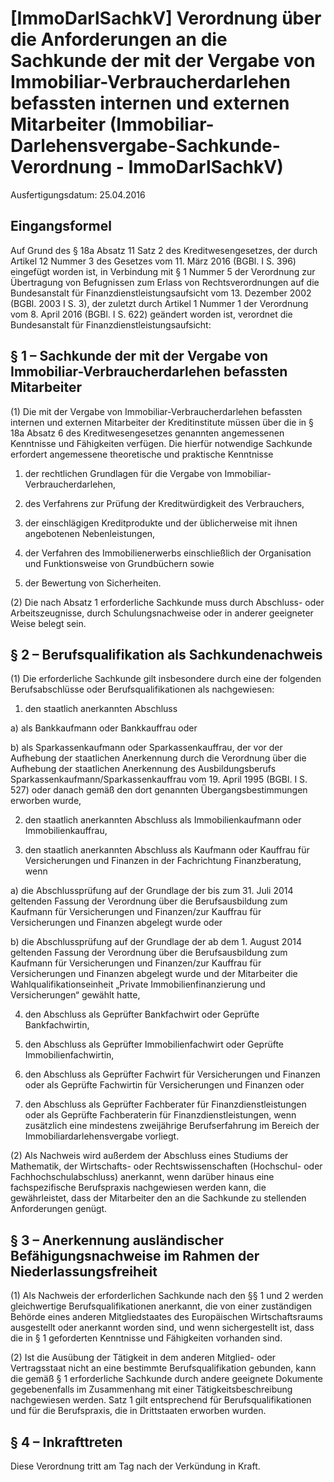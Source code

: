 # [ImmoDarlSachkV] Verordnung über die Anforderungen an die Sachkunde der mit der Vergabe von Immobiliar-Verbraucherdarlehen befassten internen und externen Mitarbeiter  (Immobiliar-Darlehensvergabe-Sachkunde-Verordnung - ImmoDarlSachkV)

Ausfertigungsdatum: 25.04.2016

 

## Eingangsformel

Auf Grund des § 18a Absatz 11 Satz 2 des Kreditwesengesetzes, der durch Artikel 12 Nummer 3 des Gesetzes vom 11. März 2016 (BGBl. I S. 396) eingefügt worden ist, in Verbindung mit § 1 Nummer 5 der Verordnung zur Übertragung von Befugnissen zum Erlass von Rechtsverordnungen auf die Bundesanstalt für Finanzdienstleistungsaufsicht vom 13. Dezember 2002 (BGBl. 2003 I S. 3), der zuletzt durch Artikel 1 Nummer 1 der Verordnung vom 8. April 2016 (BGBl. I S. 622) geändert worden ist, verordnet die Bundesanstalt für Finanzdienstleistungsaufsicht:


## § 1 – Sachkunde der mit der Vergabe von Immobiliar-Verbraucherdarlehen befassten Mitarbeiter

(1) Die mit der Vergabe von Immobiliar-Verbraucherdarlehen befassten internen und externen Mitarbeiter der Kreditinstitute müssen über die in § 18a Absatz 6 des Kreditwesengesetzes genannten angemessenen Kenntnisse und Fähigkeiten verfügen. Die hierfür notwendige Sachkunde erfordert angemessene theoretische und praktische Kenntnisse

1. der rechtlichen Grundlagen für die Vergabe von Immobiliar-Verbraucherdarlehen,

2. des Verfahrens zur Prüfung der Kreditwürdigkeit des Verbrauchers,

3. der einschlägigen Kreditprodukte und der üblicherweise mit ihnen angebotenen Nebenleistungen,

4. der Verfahren des Immobilienerwerbs einschließlich der Organisation und Funktionsweise von Grundbüchern sowie

5. der Bewertung von Sicherheiten.

(2) Die nach Absatz 1 erforderliche Sachkunde muss durch Abschluss- oder Arbeitszeugnisse, durch Schulungsnachweise oder in anderer geeigneter Weise belegt sein.


## § 2 – Berufsqualifikation als Sachkundenachweis

(1) Die erforderliche Sachkunde gilt insbesondere durch eine der folgenden Berufsabschlüsse oder Berufsqualifikationen als nachgewiesen:

1. den staatlich anerkannten Abschluss

a) als Bankkaufmann oder Bankkauffrau oder

b) als Sparkassenkaufmann oder Sparkassenkauffrau, der vor der Aufhebung der staatlichen Anerkennung durch die Verordnung über die Aufhebung der staatlichen Anerkennung des Ausbildungsberufs Sparkassenkaufmann/Sparkassenkauffrau vom 19. April 1995 (BGBl. I S. 527) oder danach gemäß den dort genannten Übergangsbestimmungen erworben wurde,

2. den staatlich anerkannten Abschluss als Immobilienkaufmann oder Immobilienkauffrau,

3. den staatlich anerkannten Abschluss als Kaufmann oder Kauffrau für Versicherungen und Finanzen in der Fachrichtung Finanzberatung, wenn

a) die Abschlussprüfung auf der Grundlage der bis zum 31. Juli 2014 geltenden Fassung der Verordnung über die Berufsausbildung zum Kaufmann für Versicherungen und Finanzen/zur Kauffrau für Versicherungen und Finanzen abgelegt wurde oder

b) die Abschlussprüfung auf der Grundlage der ab dem 1. August 2014 geltenden Fassung der Verordnung über die Berufsausbildung zum Kaufmann für Versicherungen und Finanzen/zur Kauffrau für Versicherungen und Finanzen abgelegt wurde und der Mitarbeiter die Wahlqualifikationseinheit „Private Immobilienfinanzierung und Versicherungen“ gewählt hatte,

4. den Abschluss als Geprüfter Bankfachwirt oder Geprüfte Bankfachwirtin,

5. den Abschluss als Geprüfter Immobilienfachwirt oder Geprüfte Immobilienfachwirtin,

6. den Abschluss als Geprüfter Fachwirt für Versicherungen und Finanzen oder als Geprüfte Fachwirtin für Versicherungen und Finanzen oder

7. den Abschluss als Geprüfter Fachberater für Finanzdienstleistungen oder als Geprüfte Fachberaterin für Finanzdienstleistungen, wenn zusätzlich eine mindestens zweijährige Berufserfahrung im Bereich der Immobiliardarlehensvergabe vorliegt.

(2) Als Nachweis wird außerdem der Abschluss eines Studiums der Mathematik, der Wirtschafts- oder Rechtswissenschaften (Hochschul- oder Fachhochschulabschluss) anerkannt, wenn darüber hinaus eine fachspezifische Berufspraxis nachgewiesen werden kann, die gewährleistet, dass der Mitarbeiter den an die Sachkunde zu stellenden Anforderungen genügt.


## § 3 – Anerkennung ausländischer Befähigungsnachweise im Rahmen der Niederlassungsfreiheit

(1) Als Nachweis der erforderlichen Sachkunde nach den §§ 1 und 2 werden gleichwertige Berufsqualifikationen anerkannt, die von einer zuständigen Behörde eines anderen Mitgliedstaates des Europäischen Wirtschaftsraums ausgestellt oder anerkannt worden sind, und wenn sichergestellt ist, dass die in § 1 geforderten Kenntnisse und Fähigkeiten vorhanden sind.

(2) Ist die Ausübung der Tätigkeit in dem anderen Mitglied- oder Vertragsstaat nicht an eine bestimmte Berufsqualifikation gebunden, kann die gemäß § 1 erforderliche Sachkunde durch andere geeignete Dokumente gegebenenfalls im Zusammenhang mit einer Tätigkeitsbeschreibung nachgewiesen werden. Satz 1 gilt entsprechend für Berufsqualifikationen und für die Berufspraxis, die in Drittstaaten erworben wurden.


## § 4 – Inkrafttreten

Diese Verordnung tritt am Tag nach der Verkündung in Kraft.
